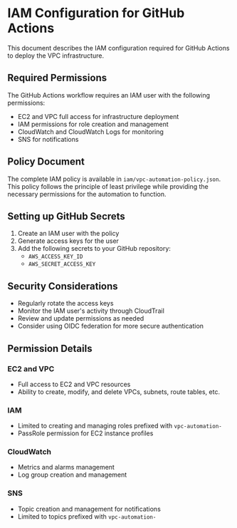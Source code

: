 # IAM Configuration for GitHub Actions

This document describes the IAM configuration required for GitHub Actions to deploy the VPC infrastructure.

## Required Permissions

The GitHub Actions workflow requires an IAM user with the following permissions:

- EC2 and VPC full access for infrastructure deployment
- IAM permissions for role creation and management
- CloudWatch and CloudWatch Logs for monitoring
- SNS for notifications

## Policy Document

The complete IAM policy is available in `iam/vpc-automation-policy.json`. This policy follows the principle of least privilege while providing the necessary permissions for the automation to function.

## Setting up GitHub Secrets

1. Create an IAM user with the policy
2. Generate access keys for the user
3. Add the following secrets to your GitHub repository:
   - `AWS_ACCESS_KEY_ID`
   - `AWS_SECRET_ACCESS_KEY`

## Security Considerations

- Regularly rotate the access keys
- Monitor the IAM user's activity through CloudTrail
- Review and update permissions as needed
- Consider using OIDC federation for more secure authentication

## Permission Details

### EC2 and VPC
- Full access to EC2 and VPC resources
- Ability to create, modify, and delete VPCs, subnets, route tables, etc.

### IAM
- Limited to creating and managing roles prefixed with `vpc-automation-`
- PassRole permission for EC2 instance profiles

### CloudWatch
- Metrics and alarms management
- Log group creation and management

### SNS
- Topic creation and management for notifications
- Limited to topics prefixed with `vpc-automation-`
